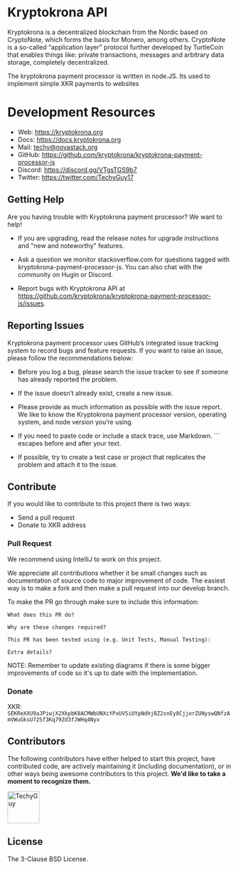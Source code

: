# Kryptokrona API

Kryptokrona is a decentralized blockchain from the Nordic based on CryptoNote, which forms the basis for Monero, among others. CryptoNote is a so-called “application layer” protocol further developed by TurtleCoin that enables things like: private transactions, messages and arbitrary data storage, completely decentralized.

The kryptokrona payment processor is written in node.JS. Its used to implement simple XKR payments to websites

# Development Resources

- Web: https://kryptokrona.org
- Docs: https://docs.kryptokrona.org
- Mail: [techy@novastack.org](mailto:techy@novastack.org)
- GitHub: https://github.com/kryptokrona/kryptokrona-payment-processor-js
- Discord: https://discord.gg/VTgsTGS9b7
- Twitter: https://twitter.com/TechyGuy17

## Getting Help

Are you having trouble with Kryptokrona payment processor? We want to help!

- If you are upgrading, read the release notes for upgrade instructions and "new and noteworthy" features.

- Ask a question we monitor stackoverflow.com for questions tagged with kryptokrona-payment-processor-js. You can also chat with the community on Hugin or Discord.

- Report bugs with Kryptokrona API at https://github.com/kryptokrona/kryptokrona-payment-processor-js/issues.

## Reporting Issues

Kryptokrona payment processor uses GitHub’s integrated issue tracking system to record bugs and feature requests. If you want to raise an issue, please follow the recommendations below:

- Before you log a bug, please search the issue tracker to see if someone has already reported the problem.

- If the issue doesn’t already exist, create a new issue.

- Please provide as much information as possible with the issue report. We like to know the Kryptokrona payment processor version, operating system, and node version you’re using.

- If you need to paste code or include a stack trace, use Markdown. ``` escapes before and after your text.

- If possible, try to create a test case or project that replicates the problem and attach it to the issue.

## Contribute

If you would like to contribute to this project there is two ways:

- Send a pull request
- Donate to XKR address

### Pull Request

We recommend using IntelliJ to work on this project.

We appreciate all contributions whether it be small changes such as documentation of source code to major improvement of code.
The easiest way is to make a fork and then make a pull request into our develop branch.

To make the PR go through make sure to include this information:

```
What does this PR do?

Why are these changes required?

This PR has been tested using (e.g. Unit Tests, Manual Testing):

Extra details?
```

NOTE: Remember to update existing diagrams if there is some bigger improvements of code so it's up to date with the implementation.

### Donate

XKR: `SEKReXXU9aJPiwjX2XkpbK8ACMWbUNXcYPxUVSiUYpNdhj8Z2snEy8CjjorZUNyswQNfzAmVWuGksU72Sf3Kq79Zd3fJWHq4Nyx`

## Contributors

The following contributors have either helped to start this project, have contributed
code, are actively maintaining it (including documentation), or in other ways
being awesome contributors to this project. **We'd like to take a moment to recognize them.**

[<img src="https://github.com/TechyGuy17.png?size=72" alt="TechyGuy" width="72">](https://github.com/TechyGuy17)

## License

The 3-Clause BSD License.


